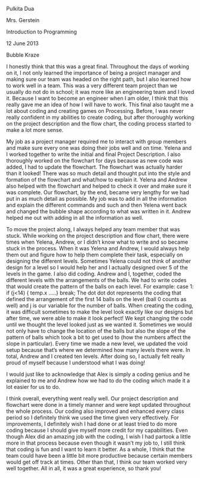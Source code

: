 Pulkita Dua

Mrs. Gerstein

Introduction to Programming

12 June 2013

Bubble Kraze

I honestly think that this was a great final. Throughout the days of working on it, I not only learned the importance of being a project manager and making sure our team was headed on the right path, but I also learned how to work well in a team. This was a very different team project than we usually do not do in school; it was more like an engineering team and I loved it. Because I want to become an engineer when I am older, I think that this really gave me an idea of how I will have to work. This final also taught me a lot about coding and creating games on Processing. Before, I was never really confident in my abilities to create coding, but after thoroughly working on the project description and the flow chart, the coding process started to make a lot more sense. 
  
My job as a project manager required me to interact with group members and make sure every one was doing their jobs well and on time. Yelena and I worked together to write the initial and final Project Description. I also thoroughly worked on the flowchart for days because as new code was added, I had to update the flowchart. The flowchart was actually harder than it looked! There was so much detail and thought put into the style and formation of the flowchart and what/how to explain it. Yelena and Andrew also helped with the flowchart and helped to check it over and make sure it was complete. Our flowchart, by the end, became very lengthy for we had put in as much detail as possible. My job was to add in all the information and explain the different commands and such and then Yelena went back and changed the bubble shape according to what was written in it. Andrew helped me out with adding in all the information as well. 
	
To move the project along, I always helped any team member that was stuck. While working on the project description and flow chart, there were times when Yelena, Andrew, or I didn’t know what to write and so became stuck in the process. When it was Yelena and Andrew, I would always help them out and figure how to help them complete their task, especially on designing the different levels. Sometimes Yelena could not think of another design for a level so I would help her and I actually designed over 5 of the levels in the game.
I also did coding. Andrew and I, together, coded the different levels with the arrangements of the balls. We had to write codes that would create the pattern of the balls on each level. For example: case 1: if (j<14) { temp.x …..} break; 
The dot dot dot represents the coding that defined the arrangement of the first 14 balls on the level (ball 0 counts as well) and j is our variable for the number of balls. When creating the coding, it was difficult sometimes to make the level look exactly like our designs but after time, we were able to make it look perfect! We kept changing the code until we thought the level looked just as we wanted it.  Sometimes we would not only have to change the location of the balls but also the slope of the pattern of balls which took a bit to get used to (how the numbers affect the slope in particular). Every time we made a new level, we updated the void setup because that’s where we determined how many levels there were. In total, Andrew and I created ten levels. After doing so, I actually felt really proud of myself because I understood what I was doing!
	
I would just like to acknowledge that Alex is simply a coding genius and he explained to me and Andrew how we had to do the coding which made it a lot easier for us to do. 
	
I think overall, everything went really well. Our project description and flowchart were done in a timely manner and were kept updated throughout the whole process. Our coding also improved and enhanced every class period so I definitely think we used the time given very effectively. For improvements, I definitely wish I had done or at least tried to do more coding because I should give myself more credit for my capabilities. Even though Alex did an amazing job with the coding, I wish I had partook a little more in that process because even though it wasn’t my job to, I still think that coding is fun and I want to learn it better. As a whole, I think that the team could have been a little bit more productive because certain members would get off track at times. Other than that, I think our team worked very well together. All in all, it was a great experience, so thank you!
